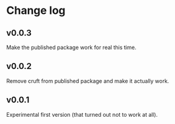 # Change log

## v0.0.3

Make the published package work for real this time.

## v0.0.2

Remove cruft from published package and make it actually work.

## v0.0.1

Experimental first version (that turned out not to work at all).
